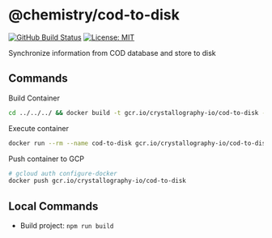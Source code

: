 # @chemistry/cod-to-disk

[![GitHub Build Status](https://github.com/chemistry/crystallography.io/workflows/CI/badge.svg)](https://github.com/chemistry/crystallography.io/actions?query=workflow%3ACI)
[![License: MIT](https://img.shields.io/badge/License-MIT-gren.svg)](https://opensource.org/licenses/MIT)

Synchronize information from COD database and store to disk

## Commands

Build Container

```bash
cd ../../../ && docker build -t gcr.io/crystallography-io/cod-to-disk -f packages/containers/cod-to-disk/Dockerfile .
```

Execute container

```bash
docker run --rm --name cod-to-disk gcr.io/crystallography-io/cod-to-disk
```

Push container to GCP

```bash
# gcloud auth configure-docker
docker push gcr.io/crystallography-io/cod-to-disk
```

## Local Commands

* Build project: `npm run build`
